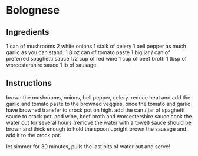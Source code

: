 # Bolognese

## Ingredients
1 can of mushrooms
2 white onions
1 stalk of celery
1 bell pepper
as much garlic as you can stand.
1 8 oz can of tomato paste
1 big jar / can of preferred spaghetti sauce
1/2 cup of red wine
1 cup of beef broth
1 tbsp of worcestershire sauce
1 lb of sausage


## Instructions
brown the mushrooms, onions, bell pepper, celery. 
reduce heat and add the garlic and tomato paste to the browned veggies.
once the tomato and garlic have browned transfer to crock pot on high.
add the can / jar of spaghetti sauce to crock pot.
add wine, beef broth and worcestershire sauce
cook the water out for several hours (remove the water with a towel)
sauce should be brown and thick enough to hold the spoon upright
brown the sausage and add it to the crock pot.

let simmer for 30 minutes, pulls the last bits of water out and serve!
